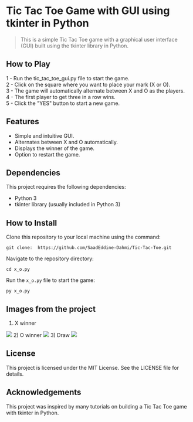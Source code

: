 # Tic Tac Toe Game with GUI using tkinter in Python
> This is a simple Tic Tac Toe game with a graphical user interface (GUI) built using the tkinter library in Python.

## How to Play
 1 - Run the tic_tac_toe_gui.py file to start the game.   
 2 - Click on the square where you want to place your mark (X or O).    
 3 - The game will automatically alternate between X and O as the players.    
 4 - The first player to get three in a row wins.   
 5 - Click the "YES" button to start a new game.    
 
 
## Features
- Simple and intuitive GUI.
- Alternates between X and O automatically.
- Displays the winner of the game.
- Option to restart the game.

## Dependencies
This project requires the following dependencies:

 - Python 3     
 - tkinter library (usually included in Python 3) 
 
## How to Install
Clone this repository to your local machine using the command: 
```
git clone:  https://github.com/SaadEddine-Dahmi/Tic-Tac-Toe.git
```
Navigate to the repository directory: 
``` 
cd x_o.py 
```     

Run the ` x_o.py ` file to start the game: 
``` 
py x_o.py 
```
## Images from the project 
 1) X winner    
 <img src="https://github.com/SaadEddine-Dahmi/img/blob/master/X_winner.png">
 2) O winner    
 <img src="https://github.com/SaadEddine-Dahmi/img/blob/master/O_winner.png">
 3) Draw    
 <img src="https://github.com/SaadEddine-Dahmi/img/blob/master/draw.png">
 
## License
This project is licensed under the MIT License. See the LICENSE file for details.

## Acknowledgements
This project was inspired by many tutorials on building a Tic Tac Toe game with tkinter in Python.
